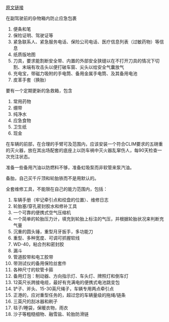 [原文链接](https://thenewsrep.com/62009/62009)

在副驾驶前的杂物箱内防止应急包裹
1. 便条和笔
2. 保险证明、驾驶证等
3. 紧急联系人、紧急服务电话、保险公司电话、医疗信息列表（过敏药物）等信息
4. 纸质版地图
5. 刀具，要求能割断安全带、内置的外部安全狭缝以在不打开刀具的情况下切割、末端有攻击头以便打破车窗、尖头以给安全气囊放气
6. 充电宝，带磁力吸附的手电筒、备用金属手电筒、及其备用电池
7. 皮革手套（换胎）

要有一个定期更新的急救箱，包含
1. 常用药物
2. 绷带
3. 纯净水
4. 应急食物
5. 卫生纸
6. 现金

在车辆的前部，在合理的手臂可及范围内，应该安装一个符合CLIM要求的五磅重的灭火器，放在其出场配套的底座上以防车祸中灭火器乱窜伤人，每90天检查一次充注状态。

准备一些备用汽油以防燃料不够，准备虹吸泵而非软管来泵汽油。

备胎，自己买千斤顶和轮胎铁而不是用默认的。

全套维修工具，不能限在自己的能力范围内，包括：
1. 车辆手册（牢记牵引点和绞盘的位置）、维修日志
2. 轮胎塞/穿孔密封胶水和修补工具
3. 一个可靠的便携式空气压缩机
4. 一个简单的轮胎压力计，填充到轮胎上标注的气压，并根据轮胎状况来判断充气量
5. 沉重的圆头锤，重型月牙扳手，多功能刀
6. 重型、多种宽度、可调可抓握软线
7. WD-40，粘合剂和密封胶
8. 漏斗
9. 管道胶带和电工胶带
10. 带测试仪的备用保险丝套件
11. 各种尺寸的软管卡箍
12. 备用灯泡：制动器、方向指示灯、车头灯、牌照灯和倒车灯
13. 12英尺长跨接电缆，最好有充满电的便携式电池跳变包
14. 铲子、斧头、15-30英尺绳子，车辆专用两点牵引点
15. 正港的，应对重型任务的，超过您的车辆量级的拖绳/链条
16. 三英尺的刮冰器和刷子
17. 毯子/睡袋，保暖衣物，雨衣
18. 沙子等粗糙细物、融雪盐、轮胎防滑链
